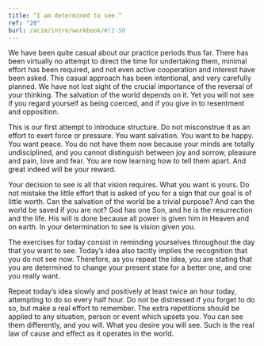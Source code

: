 ```yaml
---
title: “I am determined to see.”
ref: "20"
burl: /acim/intro/workbook/#l1-50
---
```


We have been quite casual about our practice periods thus far. There has
been virtually no attempt to direct the time for undertaking them,
minimal effort has been required, and not even active cooperation and
interest have been asked. This casual approach has been intentional, and
very carefully planned. We have not lost sight of the crucial importance
of the reversal of your thinking. The salvation of the world depends on
it. Yet you will not see if you regard yourself as being coerced, and if
you give in to resentment and opposition.

This is our first attempt to introduce structure. Do not misconstrue it
as an effort to exert force or pressure. You want salvation. You want to
be happy. You want peace. You do not have them now because your minds
are totally undisciplined, and you cannot distinguish between joy and
sorrow, pleasure and pain, love and fear. You are now learning how to
tell them apart. And great indeed will be your reward.

Your decision to see is all that vision requires. What you want is
yours. Do not mistake the little effort that is asked of you for a sign
that our goal is of little worth. Can the salvation of the world be a
trivial purpose? And can the world be saved if you are not? God has one
Son, and he is the resurrection and the life. His will is done because
all power is given him in Heaven and on earth. In your determination to
see is vision given you.

The exercises for today consist in reminding yourselves throughout the
day that you want to see. Today’s idea also tacitly implies the
recognition that you do not see now. Therefore, as you repeat the idea,
you are stating that you are determined to change your present state for
a better one, and one you really want.

Repeat today’s idea slowly and positively at least twice an hour today,
attempting to do so every half hour. Do not be distressed if you forget
to do so, but make a real effort to remember. The extra repetitions
should be applied to any situation, person or event which upsets you.
You can see them differently, and you will. What you desire you will
see. Such is the real law of cause and effect as it operates in the
world.

